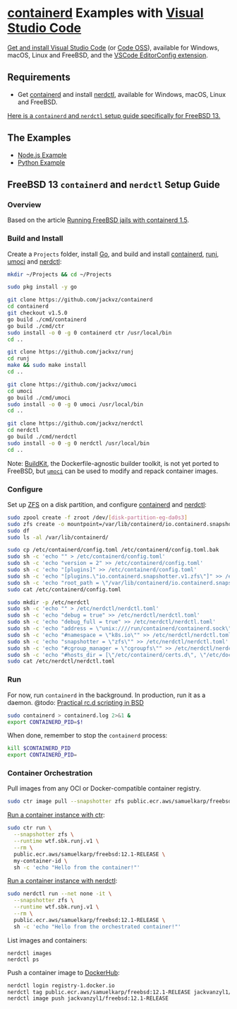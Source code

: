 # [containerd](https://containerd.io/) Examples with [Visual Studio Code](https://code.visualstudio.com/)

[Get and install Visual Studio Code](https://code.visualstudio.com/download) (or [Code OSS](https://github.com/microsoft/vscode)), available for Windows, macOS, Linux and FreeBSD, and the [VSCode EditorConfig extension](https://marketplace.visualstudio.com/items?itemName=EditorConfig.EditorConfig).

## Requirements

- Get [containerd](https://github.com/containerd/containerd) and install [nerdctl](https://github.com/containerd/nerdctl), available for Windows, macOS, Linux and FreeBSD.

[Here is a `containerd` and `nerdctl` setup guide specifically for FreeBSD 13.](https://github.com/jackvz/containerd-examples#freebsd-13-containerd-and-nerdctl-setup-guide)

## The Examples

<!---
- [MkDocs Example](./mkdocs/readme.md)
--->
- [Node.js Example](./node/readme.md)
- [Python Example](./python/readme.md)
<!---
- [GitLab Example](./gitlab/readme.md)
- [VSCode Example](./vscode/readme.md)
- [Sentry Example](./sentry/readme.md)
- [NestJS Example](./nest/readme.md)
- [HashiCorp Examples](./hashicorp/readme.md)
--->

## FreeBSD 13 `containerd` and `nerdctl` Setup Guide

### Overview

Based on the article [Running FreeBSD jails with containerd 1.5](https://samuel.karp.dev/blog/2021/05/running-freebsd-jails-with-containerd-1-5/).

### Build and Install

Create a `Projects` folder, install [Go](https://go.dev/), and build and install [containerd](https://github.com/containerd/containerd), [runj](https://github.com/samuelkarp/runj), [umoci](https://github.com/opencontainers/umoci) and [nerdctl](https://github.com/containerd/nerdctl.git):

```sh
mkdir ~/Projects && cd ~/Projects

sudo pkg install -y go

git clone https://github.com/jackvz/containerd
cd containerd
git checkout v1.5.0
go build ./cmd/containerd
go build ./cmd/ctr
sudo install -o 0 -g 0 containerd ctr /usr/local/bin
cd ..

git clone https://github.com/jackvz/runj
cd runj
make && sudo make install
cd ..

git clone https://github.com/jackvz/umoci
cd umoci
go build ./cmd/umoci
sudo install -o 0 -g 0 umoci /usr/local/bin
cd ..

git clone https://github.com/jackvz/nerdctl
cd nerdctl
go build ./cmd/nerdctl
sudo install -o 0 -g 0 nerdctl /usr/local/bin
cd ..
```

Note: [BuildKit](https://github.com/moby/buildkit), the Dockerfile-agnostic builder toolkit, is not yet ported to FreeBSD, but [`umoci`](https://github.com/opencontainers/umoci) can be used to modify and repack container images.

### Configure

Set up [ZFS](https://docs.freebsd.org/en/books/handbook/zfs/) on a disk partition, and configure [containerd](https://github.com/containerd/containerd) and [nerdctl](https://github.com/containerd/nerdctl.git):

```sh
sudo zpool create -f zroot /dev/[disk-partition-eg-da0s3]
sudo zfs create -o mountpoint=/var/lib/containerd/io.containerd.snapshotter.v1.zfs zroot/containerd
sudo df
sudo ls -al /var/lib/containerd/

sudo cp /etc/containerd/config.toml /etc/containerd/config.toml.bak
sudo sh -c 'echo "" > /etc/containerd/config.toml'
sudo sh -c 'echo "version = 2" >> /etc/containerd/config.toml'
sudo sh -c 'echo "[plugins]" >> /etc/containerd/config.toml'
sudo sh -c 'echo "[plugins.\"io.containerd.snapshotter.v1.zfs\"]" >> /etc/containerd/config.toml'
sudo sh -c 'echo "root_path = \"/var/lib/containerd/io.containerd.snapshotter.v1.zfs\"" >> /etc/containerd/config.toml'
sudo cat /etc/containerd/config.toml

sudo mkdir -p /etc/nerdctl
sudo sh -c 'echo "" > /etc/nerdctl/nerdctl.toml'
sudo sh -c 'echo "debug = true" >> /etc/nerdctl/nerdctl.toml'
sudo sh -c 'echo "debug_full = true" >> /etc/nerdctl/nerdctl.toml'
sudo sh -c 'echo "address = \"unix:////run/containerd/containerd.sock\"" >> /etc/nerdctl/nerdctl.toml'
sudo sh -c 'echo "#namespace = \"k8s.io\"" >> /etc/nerdctl/nerdctl.toml'
sudo sh -c 'echo "snapshotter = \"zfs\"" >> /etc/nerdctl/nerdctl.toml'
sudo sh -c 'echo "#cgroup_manager = \"cgroupfs\"" >> /etc/nerdctl/nerdctl.toml'
sudo sh -c 'echo "#hosts_dir = [\"/etc/containerd/certs.d\", \"/etc/docker/certs.d\"]" >> /etc/nerdctl/nerdctl.toml'
sudo cat /etc/nerdctl/nerdctl.toml
```

### Run

For now, run `containerd` in the background. In production, run it as a daemon. @todo: [Practical rc.d scripting in BSD](https://docs.freebsd.org/en/articles/rc-scripting/index.html)

```sh
sudo containerd > containerd.log 2>&1 &
export CONTAINERD_PID=$!
```

When done, remember to stop the `containerd` process:

```sh
kill $CONTAINERD_PID
export CONTAINERD_PID=
```

### Container Orchestration

Pull images from any OCI or Docker-compatible container registry.

```sh
sudo ctr image pull --snapshotter zfs public.ecr.aws/samuelkarp/freebsd:12.1-RELEASE
```

[Run a container instance with ctr](https://github.com/containerd/containerd/blob/main/docs/getting-started.md#interacting-with-containerd-via-cli):

```sh
sudo ctr run \
  --snapshotter zfs \
  --runtime wtf.sbk.runj.v1 \
  --rm \
  public.ecr.aws/samuelkarp/freebsd:12.1-RELEASE \
  my-container-id \
  sh -c 'echo "Hello from the container!"'
```

[Run a container instance with nerdctl](https://github.com/containerd/containerd/blob/main/docs/getting-started.md#interacting-with-containerd-via-cli):

```sh
sudo nerdctl run --net none -it \
  --snapshotter zfs \
  --runtime wtf.sbk.runj.v1 \
  --rm \
  public.ecr.aws/samuelkarp/freebsd:12.1-RELEASE \
  sh -c 'echo "Hello from the orchestrated container!"'
```

List images and containers:

```
nerdctl images
nerdctl ps
```

Push a container image to [DockerHub](https://hub.docker.com/):

```sh
nerdctl login registry-1.docker.io
nerdctl tag public.ecr.aws/samuelkarp/freebsd:12.1-RELEASE jackvanzyl1/freebsd:12.1-RELEASE
nerdctl image push jackvanzyl1/freebsd:12.1-RELEASE
```
